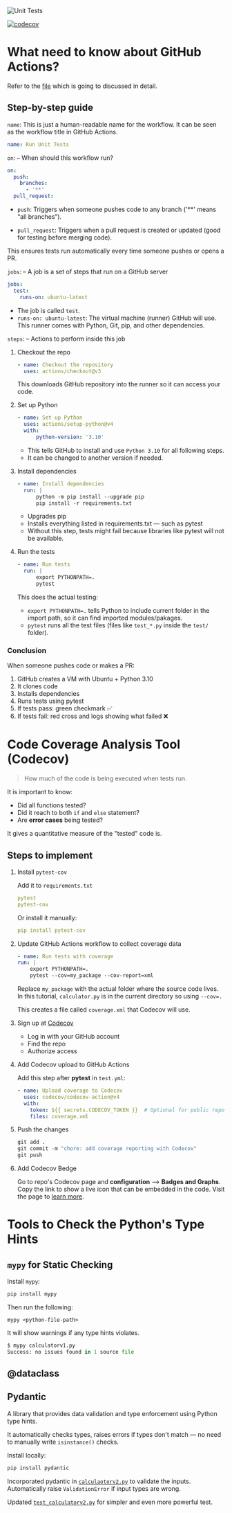 ![Unit Tests](https://github.com/sajidalirander/github-action-for-unit-testing/actions/workflows/test.yml/badge.svg)

[![codecov](https://codecov.io/gh/sajidalirander/github-action-for-unit-testing/branch/main/graph/badge.svg)](https://app.codecov.io/gh/sajidalirander/github-action-for-unit-testing)


# What need to know about GitHub Actions?

Refer to the [file](.github/workflows/test.yml) which is going to discussed in detail. 

## Step-by-step guide

`name`: This is just a human-readable name for the workflow. It can be seen as the workflow title in GitHub Actions.
```yaml
name: Run Unit Tests
```

`on`: – When should this workflow run?
```yaml
on:
  push:
    branches:
      - '**'
  pull_request:
```
* `push`: Triggers when someone pushes code to any branch ('**' means “all branches”).

* `pull_request`: Triggers when a pull request is created or updated (good for testing before merging code).

This ensures tests run automatically every time someone pushes or opens a PR.

`jobs`: – A job is a set of steps that run on a GitHub server
```yaml
jobs:
  test:
    runs-on: ubuntu-latest
```
* The job is called `test`.
* `runs-on: ubuntu-latest`: The virtual machine (runner) GitHub will use. This runner comes with Python, Git, pip, and other dependencies.

`steps`: – Actions to perform inside this job

1. Checkout the repo
    ```yaml
    - name: Checkout the repository
      uses: actions/checkout@v3
    ```
    This downloads GitHub repository into the runner so it can access your code.

2. Set up Python
    ```yaml
    - name: Set up Python
      uses: actions/setup-python@v4
      with:
          python-version: '3.10'

    ```
    * This tells GitHub to install and use `Python 3.10` for all following steps.
    * It can be changed to another version if needed.

3. Install dependencies 
    ```yaml
    - name: Install dependencies
      run: |
          python -m pip install --upgrade pip
          pip install -r requirements.txt

    ```
    * Upgrades pip
    * Installs everything listed in requirements.txt — such as pytest
    * Without this step, tests might fail because libraries like pytest will not be available.

4. Run the tests
    ```yaml
    - name: Run tests
      run: |
          export PYTHONPATH=.
          pytest
    ```
    This does the actual testing:

    * `export PYTHONPATH=.` tells Python to include current folder in the import path, so it can find imported modules/pakages.
    * `pytest` runs all the test files (files like `test_*.py` inside the `test/` folder).

### Conclusion 
When someone pushes code or makes a PR:
1. GitHub creates a VM with Ubuntu + Python 3.10
2. It clones code
3. Installs dependencies
4. Runs tests using pytest
5. If tests pass: green checkmark ✅
6. If tests fail: red cross and logs showing what failed ❌

# Code Coverage Analysis Tool (Codecov)
> How much of the code is being executed when tests run. 

It is important to  know:
* Did all functions tested?
* Did it reach to both `if` and `else` statement? 
* Are __error cases__ being tested?

It gives a quantitative measure of the "tested" code is.

## Steps to implement

1. Install `pytest-cov`

    Add it to `requirements.txt`
    ```yaml
    pytest
    pytest-cov
    ```
    Or install it manually:
    ```yaml
    pip install pytest-cov
    ```

2. Update GitHub Actions workflow to collect coverage data
    ```yaml
    - name: Run tests with coverage
    run: |
        export PYTHONPATH=.
        pytest --cov=my_package --cov-report=xml
    ```
    Replace `my_package` with the actual folder where the source code lives. In this tutorial, `calculator.py` is in the current directory so using `--cov=.`

    This creates a file called `coverage.xml` that Codecov will use.

3. Sign up at [Codecov](https://app.codecov.io/login)
    * Log in with your GitHub account
    * Find the repo
    * Authorize access

4. Add Codecov upload to GitHub Actions

    Add this step after __pytest__ in `test.yml`:
    ```yaml
    - name: Upload coverage to Codecov
      uses: codecov/codecov-action@v4
      with:
        token: ${{ secrets.CODECOV_TOKEN }}  # Optional for public repos
        files: coverage.xml
    ```
5. Push the changes
    ```python
    git add .
    git commit -m "chore: add coverage reporting with Codecov"
    git push

    ```
6. Add Codecov Bedge

    Go to repo's Codecov page and __configuration__ --> __Badges and Graphs__. 
    Copy the link to show a live icon that can be embedded in the code. 
    Visit the page to [learn more](https://docs.codecov.com/docs/status-badges).

# Tools to Check the Python's Type Hints

## `mypy` for Static Checking
Install `mypy`:
```python
pip install mypy
```
Then run the following:
```
mypy <python-file-path>
```
It will show warnings if any type hints violates. 
```python
$ mypy calculatorv1.py 
Success: no issues found in 1 source file
```

## @dataclass

## Pydantic
A library that provides data validation and type enforcement using Python type hints.

It automatically checks types, raises errors if types don't match — no need to manually write `isinstance()` checks.

Install locally:
```python
pip install pydantic
```

Incorporated pydantic in [`calculaotorv2.py`](calculatorv2.py) to validate the inputs. Automatically raise `ValidationError` if input types are wrong. 

Updated [`test_calculatorv2.py`](test/test_calculatorv2.py) for simpler and even more powerful test. 